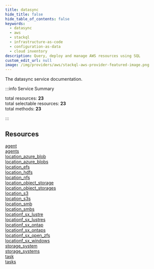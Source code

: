 ```yaml
---
title: datasync
hide_title: false
hide_table_of_contents: false
keywords:
  - datasync
  - aws
  - stackql
  - infrastructure-as-code
  - configuration-as-data
  - cloud inventory
description: Query, deploy and manage AWS resources using SQL
custom_edit_url: null
image: /img/providers/aws/stackql-aws-provider-featured-image.png
---
```


The datasync service documentation.

:::info Service Summary

<div class="row">
<div class="providerDocColumn">
<span>total resources:&nbsp;<b>23</b></span><br />
<span>total selectable resources:&nbsp;<b>23</b></span><br />
<span>total methods:&nbsp;<b>23</b></span><br />
</div>
</div>

:::

## Resources
<div class="row">
<div class="providerDocColumn">
<a href="/providers/aws/datasync/agent/">agent</a><br />
<a href="/providers/aws/datasync/agents/">agents</a><br />
<a href="/providers/aws/datasync/location_azure_blob/">location_azure_blob</a><br />
<a href="/providers/aws/datasync/location_azure_blobs/">location_azure_blobs</a><br />
<a href="/providers/aws/datasync/location_efs/">location_efs</a><br />
<a href="/providers/aws/datasync/location_hdfs/">location_hdfs</a><br />
<a href="/providers/aws/datasync/location_nfs/">location_nfs</a><br />
<a href="/providers/aws/datasync/location_object_storage/">location_object_storage</a><br />
<a href="/providers/aws/datasync/location_object_storages/">location_object_storages</a><br />
<a href="/providers/aws/datasync/location_s3/">location_s3</a><br />
<a href="/providers/aws/datasync/location_s3s/">location_s3s</a><br />
<a href="/providers/aws/datasync/location_smb/">location_smb</a>
</div>
<div class="providerDocColumn">
<a href="/providers/aws/datasync/location_smbs/">location_smbs</a><br />
<a href="/providers/aws/datasync/locationf_sx_lustre/">locationf_sx_lustre</a><br />
<a href="/providers/aws/datasync/locationf_sx_lustres/">locationf_sx_lustres</a><br />
<a href="/providers/aws/datasync/locationf_sx_ontap/">locationf_sx_ontap</a><br />
<a href="/providers/aws/datasync/locationf_sx_ontaps/">locationf_sx_ontaps</a><br />
<a href="/providers/aws/datasync/locationf_sx_open_zfs/">locationf_sx_open_zfs</a><br />
<a href="/providers/aws/datasync/locationf_sx_windows/">locationf_sx_windows</a><br />
<a href="/providers/aws/datasync/storage_system/">storage_system</a><br />
<a href="/providers/aws/datasync/storage_systems/">storage_systems</a><br />
<a href="/providers/aws/datasync/task/">task</a><br />
<a href="/providers/aws/datasync/tasks/">tasks</a>
</div>
</div>